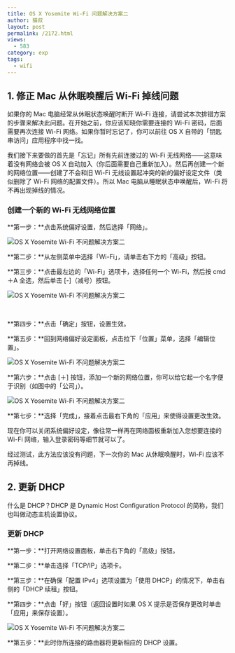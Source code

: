 ```yaml
---
title: OS X Yosemite Wi-Fi 问题解决方案二
author: 猫叔
layout: post
permalink: /2172.html
views:
  - 583
category: exp
tags:
  - wifi
---
```

## 1. 修正 Mac 从休眠唤醒后 Wi-Fi 掉线问题

如果你的 Mac 电脑经常从休眠状态唤醒时断开 Wi-Fi 连接，请尝试本次排错方案的步骤来解决此问题。在开始之前，你应该知晓你需要连接的 Wi-Fi 密码，后面需要再次连接 Wi-Fi 网络。如果你暂时忘记了，你可以前往 OS X 自带的「钥匙串访问」应用程序中找一找。

我们接下来要做的首先是「忘记」所有先前连接过的 Wi-Fi 无线网络——这意味着没有网络会被 OS X 自动加入（你后面需要自己重新加入）。然后再创建一个新的网络位置——创建了不会和旧 Wi-Fi 无线设置起冲突的新的偏好设定文件（类似删除了 Wi-Fi 网络的配置文件）。所以 Mac 电脑从睡眠状态中唤醒后，Wi-Fi 将不再出现掉线的情况。

<div class="insert-post-ads">
</div>

### 创建一个新的 Wi-Fi 无线网络位置

**第一步：**点击系统偏好设置，然后选择「网络」。

![OS X Yosemite Wi-Fi 不问题解决方案二][1]

**第二步：**从左侧菜单中选择「Wi-Fi」，请单击右下方的「高级」按钮。

**第三步：**点击最左边的「Wi-Fi」选项卡，选择任何一个 Wi-Fi，然后按 cmd＋A 全选，然后单击 [-]（减号）按钮。

![OS X Yosemite Wi-Fi 不问题解决方案二][2]

&nbsp;

**第四步：**点击「确定」按钮，设置生效。

**第五步：**回到网络偏好设定面板，点击拉下「位置」菜单，选择「编辑位置」。

![OS X Yosemite Wi-Fi 不问题解决方案二][3]

**第六步：**点击 [＋] 按钮，添加一个新的网络位置，你可以给它起一个名字便于识别（如图中的「公司」）。

![OS X Yosemite Wi-Fi 不问题解决方案二][4]

**第七步：**选择「完成」，接着点击最右下角的「应用」来使得设置更改生效。

现在你可以关闭系统偏好设定，像往常一样再在网络面板重新加入您想要连接的 Wi-Fi 网络，输入登录密码等细节就可以了。

经过测试，此方法应该没有问题，下一次你的 Mac 从休眠唤醒时，Wi-Fi 应该不再掉线。

## 2. 更新 DHCP 

什么是 DHCP？DHCP 是 Dynamic Host Configuration Protocol 的简称，我们也叫做动态主机设置协议。

### 更新 DHCP

**第一步：**打开网络设置面板，单击右下角的「高级」按钮。

**第二步：**单击选择「TCP/IP」选项卡。

**第三步：**在确保「配置 IPv4」选项设置为「使用 DHCP」的情况下，单击右侧的「DHCP 续租」按钮。

**第四步：**点击「好」按钮（返回设置时如果 OS X 提示是否保存更改时单击「应用」来保存设置）。

![OS X Yosemite Wi-Fi 不问题解决方案二][5]

**第五步：**此时你所连接的路由器将更新相应的 DHCP 设置。


 [1]: http://cache.maoshu.cc//wp-content/uploads/sinapicv2-backup/2172-ww3-large-005V4vEUjw1enugk0hnbyj30ik0diwh3.jpg
 [2]: http://cache.maoshu.cc//wp-content/uploads/sinapicv2-backup/2172-ww3-large-005V4vEUjw1enugk2yczzj30ik0fn0vd.jpg
 [3]: http://cache.maoshu.cc//wp-content/uploads/sinapicv2-backup/2172-ww2-large-005V4vEUjw1enugk4tnupj30ik0fn0uq.jpg
 [4]: http://cache.maoshu.cc//wp-content/uploads/sinapicv2-backup/2172-ww1-large-005V4vEUjw1enugk88n5dj30ik0fn40a.jpg
 [5]: http://cache.maoshu.cc//wp-content/uploads/sinapicv2-backup/2172-ww2-large-005V4vEUjw1enugk6go8ij30ik0fnta9.jpg
 

